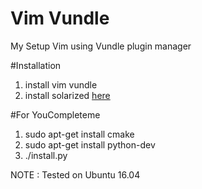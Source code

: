 # Vim Vundle
My Setup Vim using Vundle plugin manager

#Installation
1. install vim vundle
2. install solarized <a href="https://github.com/altercation/vim-colors-solarized"> here </a>

#For YouCompleteme
1. sudo apt-get install cmake
2. sudo apt-get install python-dev
3. ./install.py

NOTE :  Tested on Ubuntu 16.04
